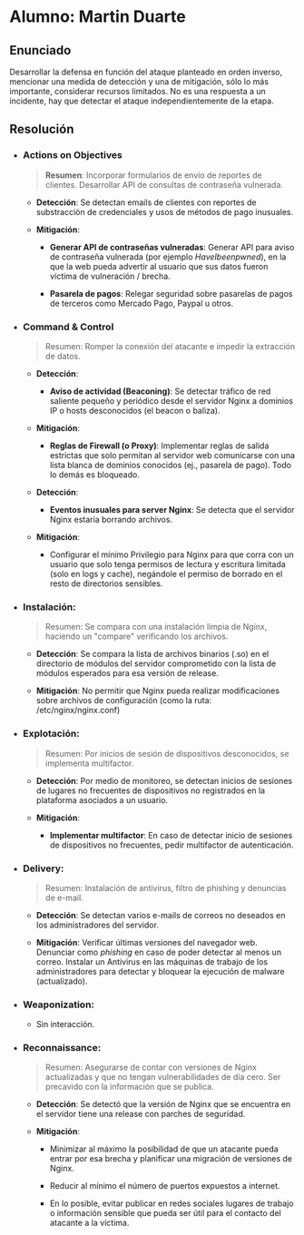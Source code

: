 
# Alumno: Martin Duarte

## Enunciado

Desarrollar la defensa en función del ataque planteado en orden inverso, mencionar una medida de detección y una de mitigación, sólo lo más importante, considerar recursos limitados. No es una respuesta a un incidente, hay que detectar el ataque independientemente de la etapa.


## Resolución

- ### Actions on Objectives
    > **Resumen**: Incorporar formularios de envío de reportes de clientes. Desarrollar API de consultas de contraseña vulnerada. 

    - **Detección**: Se detectan emails de clientes con reportes de substracción de credenciales y usos de métodos de pago inusuales.
    
    - **Mitigación**: 
        - **Generar API de contraseñas vulneradas**: Generar API para aviso de contraseña vulnerada (por ejemplo *HaveIbeenpwned*), en la que la web pueda advertir al usuario que sus datos fueron víctima de vulneración / brecha.

        - **Pasarela de pagos**: Relegar seguridad sobre pasarelas de pagos de terceros como Mercado Pago, Paypal u otros. 


- ### Command & Control
    > Resumen: Romper la conexión del atacante e impedir la extracción de datos.  
        
    - **Detección**:
        - **Aviso de actividad (Beaconing)**: Se detectar tráfico de red saliente pequeño y periódico desde el servidor Nginx a dominios IP o hosts desconocidos (el beacon o baliza). 

    - **Mitigación**:
        - **Reglas de Firewall (o Proxy)**: Implementar reglas de salida estrictas que solo permitan al servidor web comunicarse con una lista blanca de dominios conocidos (ej., pasarela de pago). Todo lo demás es bloqueado.

    - **Detección**: 
        - **Eventos inusuales para server Nginx**: Se detecta que el servidor Nginx estaría borrando archivos.

    - **Mitigación**:
        - Configurar el mínimo Privilegio para Nginx para que corra con un usuario que solo tenga permisos de lectura y escritura limitada (solo en logs y cache), negándole el permiso de borrado en el resto de directorios sensibles.
        
- ### Instalación:
    
    > Resumen: Se compara con una instalación limpia de Nginx, haciendo un "compare" verificando los archivos.
    
    - **Detección**: Se compara la lista de archivos binarios (.so) en el directorio de módulos del servidor comprometido con la lista de módulos esperados para esa versión de release.

    - **Mitigación**: No permitir que Nginx pueda realizar modificaciones sobre archivos de configuración (como la ruta: /etc/nginx/nginx.conf)


- ### Explotación:
    > Resumen: Por inicios de sesión de dispositivos desconocidos, se implementa multifactor.

    - **Detección**: Por medio de monitoreo, se detectan inicios de sesiones de lugares no frecuentes de dispositivos no registrados en la plataforma asociados a un usuario.

    - **Mitigación**: 
        - **Implementar multifactor**: En caso de detectar inicio de sesiones de dispositivos no frecuentes, pedir multifactor de autenticación.

- ### Delivery:
    > Resumen: Instalación de antivirus, filtro de phishing y denuncias de e-mail.

    - **Detección**: Se detectan varios e-mails de correos no deseados en los administradores del servidor. 

    - **Mitigación**: Verificar últimas versiones del navegador web. Denunciar como *phishing* en caso de poder detectar al menos un correo.
    Instalar un Antivirus en las máquinas de trabajo de los administradores para detectar y bloquear la ejecución de malware (actualizado). 


- ### Weaponization:
    - Sin interacción.


- ### Reconnaissance:
    > Resumen: Asegurarse de contar con versiones de Nginx actualizadas y que no tengan vulnerabilidades de día cero. Ser precavido con la información que se publica.

    - **Detección**: Se detectó que la versión de Nginx que se encuentra en el servidor tiene una release con parches de seguridad.

    - **Mitigación**:
        - Minimizar al máximo la posibilidad de que un atacante pueda entrar por esa brecha y planificar una migración de versiones de Nginx.
    
        - Reducir al mínimo el número de puertos expuestos a internet.

        - En lo posible, evitar publicar en redes sociales lugares de trabajo o información sensible que pueda ser útil para el contacto del atacante a la víctima. 




